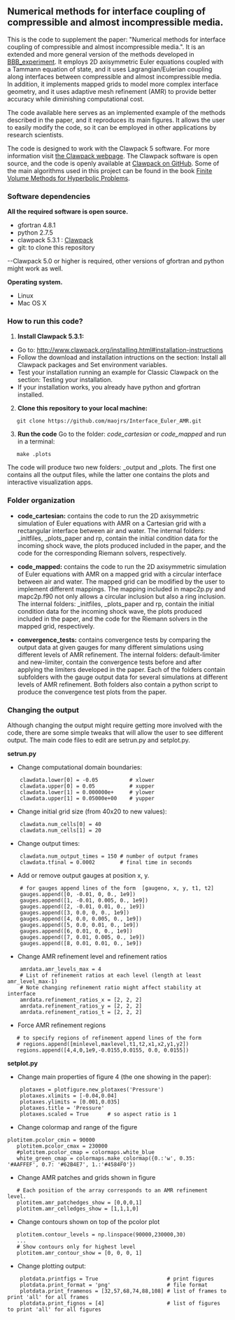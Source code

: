 ## Numerical methods for interface coupling of compressible and almost incompressible media.

This is the code to supplement the paper: "Numerical methods for interface coupling of compressible and almost incompressible media.". It is an extended and more general version of the methods developed in [BBB_experiment](https://github.com/maojrs/BBB_experiment). It employs 2D axisymmetric Euler equations coupled with a Tammann equation of state, and it uses Lagrangian/Eulerian coupling along interfaces between compressible and almost incompressible media. In addition, it implements mapped grids to model more complex interface geometry, and it uses adaptive mesh refinement (AMR) to provide better accuracy while diminishing computational cost.

The code available here serves as an implemented example of the methods described in the paper, and it reproduces its main figures. It allows the user to easily modify the code, so it can be employed in other applications by research scientists. 

The code is designed to work with the Clawpack 5 software. For more information visit [the Clawpack webpage](http://www.clawpack.org/ ). The Clawpack software is open source, and the code is openly available at [Clawpack on GitHub](https://github.com/clawpack/clawpack). Some of the main algorithms used in this project can be found in the book [Finite Volume Methods for Hyperbolic Problems](http://depts.washington.edu/clawpack/book.html).

### Software dependencies
**All the required software is open source.**
* gfortran 4.8.1 
* python 2.7.5
* clawpack 5.3.1 : [Clawpack](http://www.clawpack.org/ )
* git: to clone this repository

--Clawpack 5.0 or higher is required, other versions of gfortran and python might work as well.

**Operating system.**
* Linux
* Mac OS X

### How to run this code?
1. **Install Clawpack 5.3.1:**
  * Go to: http://www.clawpack.org/installing.html#installation-instructions
  * Follow the download and installation intructions on the section: Install all Clawpack packages and Set environment variables.
  * Test your installation running an example for Classic Clawpack on the section: Testing your installation.
  * If your installation works, you already have python and gfortran installed.

2. **Clone this repository to your local machine:**

 ```
    git clone https://github.com/maojrs/Interface_Euler_AMR.git
 ```

3. **Run the code**
Go to the folder: *code_cartesian* or *code_mapped* and run in a terminal:

 ```
    make .plots
 ```

The code will produce two new folders: _output and _plots. The first one contains all the output files, while the latter one contains the plots and interactive visualization apps.

### Folder organization

* **code_cartesian:** contains the code to run the 2D axisymmetric simulation of Euler equations with AMR on a Cartesian grid with a rectangular interface between air and water. The internal folders: _initfiles, _plots_paper and rp, contain the initial condition data for the incoming shock wave, the plots produced included in the paper, and the code for the corresponding Riemann solvers, respectively.

* **code_mapped:**  contains the code to run the 2D axisymmetric simulation of Euler equations with AMR on a mapped grid with a circular interface between air and water. The mapped grid can be modified by the user to implement different mappings. The mapping included in mapc2p.py and mapc2p.f90 not only allows a circular inclusion but also a ring inclusion. The internal folders: _initfiles, _plots_paper and rp, contain the initial condition data for the incoming shock wave, the plots produced included in the paper, and the code for the Riemann solvers in the mapped grid, respectively.

* **convergence_tests:** contains convergence tests by comparing the output data at given gauges for many different simulations using different levels of AMR refinement. The internal folders: default-limiter and new-limiter, contain the convergence tests before and after applying the limiters developed in the paper. Each of the folders contain subfolders with the gauge output data for several simulations at different levels of AMR refinement. Both folders also contain a python script to produce the convergence test plots from the paper. 

### Changing the output
Although changing the output might require getting more involved with the code, there are some simple tweaks that will allow the user to see different output. The main code files to edit are setrun.py and setplot.py.

**setrun.py**

* Change computational domain boundaries:

```
    clawdata.lower[0] = -0.05          # xlower
    clawdata.upper[0] = 0.05           # xupper
    clawdata.lower[1] = 0.000000e+     # ylower
    clawdata.upper[1] = 0.05000e+00    # yupper
```

* Change initial grid size (from 40x20 to new values):

```
    clawdata.num_cells[0] = 40
    clawdata.num_cells[1] = 20
```

* Change output times:

```
    clawdata.num_output_times = 150 # number of output frames
    clawdata.tfinal = 0.0002        # final time in seconds
```

* Add or remove output gauges at position x, y.
```
    # for gauges append lines of the form  [gaugeno, x, y, t1, t2]
    gauges.append([0, -0.01, 0, 0., 1e9])
    gauges.append([1, -0.01, 0.005, 0., 1e9])
    gauges.append([2, -0.01, 0.01, 0., 1e9])
    gauges.append([3, 0.0, 0, 0., 1e9])
    gauges.append([4, 0.0, 0.005, 0., 1e9])
    gauges.append([5, 0.0, 0.01, 0., 1e9])
    gauges.append([6, 0.01, 0, 0., 1e9])
    gauges.append([7, 0.01, 0.005, 0., 1e9])
    gauges.append([8, 0.01, 0.01, 0., 1e9])
```

* Change AMR refinement level and refinement ratios
```
    amrdata.amr_levels_max = 4
    # List of refinement ratios at each level (length at least amr_level_max-1)
    # Note changing refinement ratio might affect stability at interface
    amrdata.refinement_ratios_x = [2, 2, 2]
    amrdata.refinement_ratios_y = [2, 2, 2]
    amrdata.refinement_ratios_t = [2, 2, 2]
 ```
 
 * Force AMR refinement regions
 ```
    # to specify regions of refinement append lines of the form
    # regions.append([minlevel,maxlevel,t1,t2,x1,x2,y1,y2])
    regions.append([4,4,0,1e9,-0.0155,0.0155, 0.0, 0.0155])
```


**setplot.py**

* Change main properties of figure 4 (the one showing in the paper):
```
    plotaxes = plotfigure.new_plotaxes('Pressure')
    plotaxes.xlimits = [-0.04,0.04] 
    plotaxes.ylimits = [0.001,0.035]
    plotaxes.title = 'Pressure'
    plotaxes.scaled = True      # so aspect ratio is 1   
 ``` 
 
 * Change colormap and range of the figure
 ```
 plotitem.pcolor_cmin = 90000
    plotitem.pcolor_cmax = 230000
    #plotitem.pcolor_cmap = colormaps.white_blue
    white_green_cmap = colormaps.make_colormap({0.:'w', 0.35: '#AAFFEF', 0.7: '#62B4E7', 1.:'#4584F0'})
 ```
 
 * Change AMR patches and grids shown in figure
 ```
    # Each position of the array corresponds to an AMR refinement level.
    plotitem.amr_patchedges_show = [0,0,0,1] 
    plotitem.amr_celledges_show = [1,1,1,0] 
 ```
 
 * Change contours shown on top of the pcolor plot
 ```
    plotitem.contour_levels = np.linspace(90000,230000,30)
    ...
    # Show contours only for highest level 
    plotitem.amr_contour_show = [0, 0, 0, 1]
 ```
 
* Change plotting output:
```
    plotdata.printfigs = True                      # print figures
    plotdata.print_format = 'png'                  # file format
    plotdata.print_framenos = [32,57,68,74,88,108] # list of frames to print 'all' for all frames
    plotdata.print_fignos = [4]                    # list of figures to print 'all' for all figures
```
